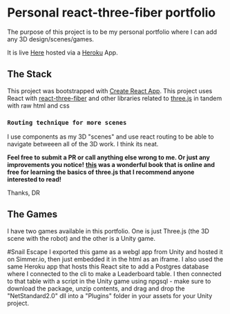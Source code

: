 # Personal react-three-fiber portfolio

The purpose of this project is to be my personal portfolio where I can add any 3D design/scenes/games.

It is live [Here](https://www.davidthehobbyist.com/) hosted via a [Heroku](https://www.heroku.com) App.
 
## The Stack

This project was bootstrapped with [Create React App](https://github.com/facebook/create-react-app).
This project uses React with [react-three-fiber](https://github.com/pmndrs/react-three-fiber) and other libraries related to [three.js](https://threejs.org/) in tandem with raw html and css

### `Routing technique for more scenes`
I use components as my 3D "scenes" and use react routing to be able to navigate betweeen all of the 3D work. I think its neat.

**Feel free to submit a PR or call anything else wrong to me. Or just any improvements you notice!**
**[this](https://discoverthreejs.com/) was a wonderful book that is online and free for learning the basics of three.js that I recommend anyone interested to read!**

Thanks,
DR

## The Games
I have two games available in this portfolio. One is just Three.js (the 3D scene with the robot) and the other is a Unity game.

#Snail Escape
I exported this game as a webgl app from Unity and hosted it on Simmer.io, then just embedded it in the html as an iframe. I also used the same Heroku app that hosts this React site to add a Postgres database where I connected to the cli to make a Leaderboard table. I then connected to that table with a script in the Unity game using npgsql - make sure to download the package, unzip contents, and drag and drop the "NetStandard2.0" dll into a "Plugins" folder in your assets for your Unity project.
